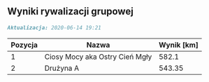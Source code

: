 ## Wyniki rywalizacji grupowej

```markdown
Aktualizacja: 2020-06-14 19:21
```

Pozycja | Nazwa | Wynik [km] |
------------ | -------------  | -------------
 1 |Ciosy Mocy aka Ostry Cień Mgły | 582.1 
 2 |Drużyna A | 543.35
